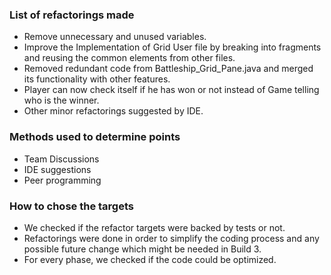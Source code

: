 ### List of refactorings made

* Remove unnecessary and unused variables.
* Improve the Implementation of Grid User file by breaking into fragments and reusing the common elements from other files.
* Removed redundant code from Battleship_Grid_Pane.java and merged its functionality with other features.
* Player can now check itself if he has won or not instead of Game telling who is the winner.
* Other minor refactorings suggested by IDE.

### Methods used to determine points
* Team Discussions
* IDE suggestions
* Peer programming

### How to chose the targets

* We checked if the refactor targets were backed by tests or not.
* Refactorings were done in order to simplify the coding process and any possible future change which might be needed in Build 3.
* For every phase, we checked if the code could be optimized.

